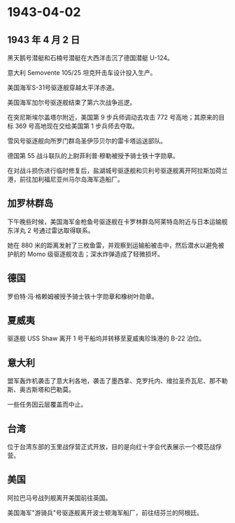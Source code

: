 # 1943-04-02

## 1943 年 4 月 2 日

黑天鹅号潜艇和石楠号潜艇在大西洋击沉了德国潜艇 U-124。

意大利 Semovente 105/25 坦克歼击车设计投入生产。

美国海军S-31号驱逐舰穿越太平洋赤道。

美国海军加尔号驱逐舰结束了第六次战争巡逻。

在突尼斯埃尔盖塔尔附近，美国第 9 步兵师调动去攻击 772
号高地；其原来的目标 369 号高地现在交给美国第 1 步兵师去夺取。

雪风号驱逐舰向所罗门群岛圣伊莎贝尔的雷卡塔运送部队。

德国第 55 战斗联队的上尉菲利普·穆勒被授予骑士铁十字勋章。

在对战斗损伤进行临时修复后，盐湖城号驱逐舰和贝利号驱逐舰离开阿拉斯加荷兰港，前往加利福尼亚州马尔岛海军造船厂。

## 加罗林群岛

下午晚些时候，美国海军金枪鱼号驱逐舰在卡罗林群岛阿莱特岛附近与日本运输舰东洋丸
2 号通过雷达取得联系。

她在 880
米的距离发射了三枚鱼雷，并观察到运输船被击中，然后潜水以避免被护航的
Momo 级驱逐舰攻击；深水炸弹造成了轻微损坏。

## 德国

罗伯特·冯·格赖姆被授予骑士铁十字勋章和橡树叶勋章。

## 夏威夷

驱逐舰 USS Shaw 离开 1 号干船坞并转移至夏威夷珍珠港的 B-22 泊位。

## 意大利

盟军轰炸机袭击了意大利各地，袭击了墨西拿、克罗托内、维拉圣乔瓦尼、那不勒斯、奥古斯塔和巴勒莫。

一些任务因云层覆盖而中止。

## 台湾

位于台湾东部的玉里战俘营正式开放，目的是向红十字会代表展示一个模范战俘营。

## 美国

阿拉巴马号战列舰离开美国前往英国。

美国海军"游骑兵"号驱逐舰离开波士顿海军船厂，前往纽芬兰的阿根廷。

